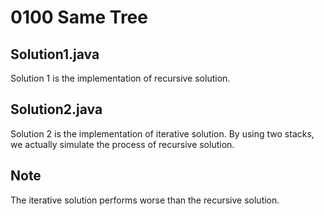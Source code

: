 # 0100 Same Tree

## Solution1.java

Solution 1 is the implementation of recursive solution.

## Solution2.java

Solution 2 is the implementation of iterative solution.  By using two stacks, we actually simulate the process of recursive solution.

## Note

The iterative solution performs worse than the recursive solution.